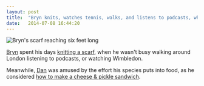 ```yaml
---
layout: post
title:  "Bryn knits, watches tennis, walks, and listens to podcasts, while Dan makes a cheese and pickle sandwich"
date:   2014-07-08 16:44:20
---
```


![Bryn's scarf reaching six feet long](http://randomlyevil.files.wordpress.com/2014/07/wpid-img_20140705_113950697.jpg?w=300&h=225)

[Bryn][bryn] spent his days [knitting a scarf](http://randomlyevil.org.uk/2014/07/07/knitting-update/), when he wasn't busy walking around London listening to podcasts, or watching Wimbledon.

Meanwhile, [Dan][dan] was amused by the effort his species puts into food, as he considered [how to make a cheese & pickle sandwich](http://danq.me/2014/07/08/cheese-and-pickle/).

[adam-g]:  http://strokeyadam.livejournal.com/
[adam-w]:  http://www.ad-space.org.uk/
[andy-k]:  http://theguidemark3.livejournal.com/
[andy-r]:  http://selfdoubtgun.wordpress.com/
[beth]:    http://littlegreenbeth.livejournal.com/
[bryn]:    http://randomlyevil.org.uk/
[claire]:  http://nowebsite.co.uk/blog/
[dan]:     http://www.scatmania.org/
[ele]:     http://ele-is-crazy.livejournal.com/
[fiona]:   http://fionafish.wordpress.com/
[hayley]:  http://leelee1983.livejournal.com/
[jen]:     http://scleip.livejournal.com/
[jimmy]:   http://vikingjim.livejournal.com/
[jta]:     http://blog.electricquaker.co.uk/
[kit]:     http://reaperkit.wordpress.com/
[liz]:     http://norasdollhouse.livejournal.com/
[malbo21]: http://malbo21.wordpress.com/
[matt-p]:  http://myzelik.livejournal.com/
[matt-r]:  http://matt-inthe-hat.livejournal.com/
[paul]:    http://blog.pacifist.co.uk/
[penny]:   http://thepennyfaerie.livejournal.com/
[pete]:    http://loonybin345.livejournal.com/
[rory]:    http://razinaber.livejournal.com/
[ruth]:    http://fleeblewidget.co.uk/
[sarah]:   http://starlight-sarah.livejournal.com/
[sian]:    http://elgingerbread.wordpress.com/
[sundeep]: https://mentalwillness.wordpress.com/
